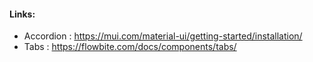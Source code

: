 #### Links:

* Accordion : https://mui.com/material-ui/getting-started/installation/
* Tabs : https://flowbite.com/docs/components/tabs/

